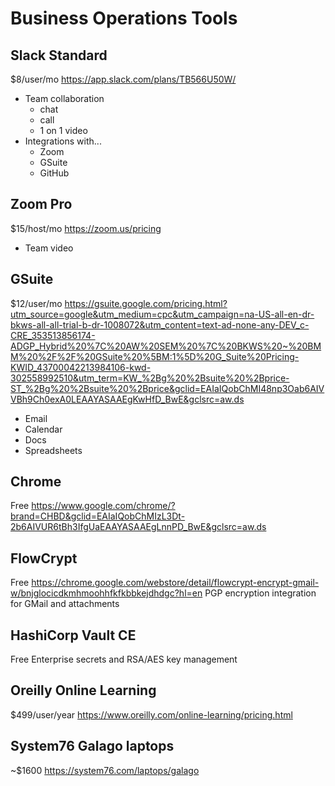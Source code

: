 # Business Operations Tools

## Slack Standard
$8/user/mo
https://app.slack.com/plans/TB566U50W/
* Team collaboration
    - chat
    - call
    - 1 on 1 video
* Integrations with...
    - Zoom
    - GSuite
    - GitHub

## Zoom Pro
$15/host/mo
https://zoom.us/pricing
* Team video

## GSuite
$12/user/mo
https://gsuite.google.com/pricing.html?utm_source=google&utm_medium=cpc&utm_campaign=na-US-all-en-dr-bkws-all-all-trial-b-dr-1008072&utm_content=text-ad-none-any-DEV_c-CRE_353513856174-ADGP_Hybrid%20%7C%20AW%20SEM%20%7C%20BKWS%20~%20BMM%20%2F%2F%20GSuite%20%5BM:1%5D%20G_Suite%20Pricing-KWID_43700042213984106-kwd-302558992510&utm_term=KW_%2Bg%20%2Bsuite%20%2Bprice-ST_%2Bg%20%2Bsuite%20%2Bprice&gclid=EAIaIQobChMI48np3Oab6AIVVBh9Ch0exA0LEAAYASAAEgKwHfD_BwE&gclsrc=aw.ds
* Email
* Calendar
* Docs
* Spreadsheets

## Chrome
Free
https://www.google.com/chrome/?brand=CHBD&gclid=EAIaIQobChMIzL3Dt-2b6AIVUR6tBh3IfgUaEAAYASAAEgLnnPD_BwE&gclsrc=aw.ds

## FlowCrypt
Free
https://chrome.google.com/webstore/detail/flowcrypt-encrypt-gmail-w/bnjglocicdkmhmoohhfkfkbbkejdhdgc?hl=en
PGP encryption integration for GMail and attachments

## HashiCorp Vault CE
Free
Enterprise secrets and RSA/AES key management

## Oreilly Online Learning
$499/user/year
https://www.oreilly.com/online-learning/pricing.html

## System76 Galago laptops
~$1600
https://system76.com/laptops/galago
